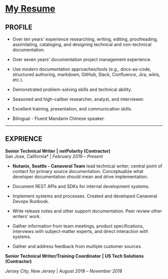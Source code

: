 # [My Resume](https://github.com/keshihua5/resume/blob/master/images/Cloud%2C%20Robert.pdf)
## PROFILE

- Over ten years' experience researching, writing, editing, proofreading, assimilating, cataloging, and designing technical and non-technical documentation.
- Over seven years’ documentation project management experience.

- Use modern documentation approaches/tools (e.g., docs-as-code, structured authoring, markdown, GitHub, Slack, Confluence, Jira, wikis, etc.).
- Demonstrated problem-solving skills and technical ability.

- Seasoned and high-caliber researcher, analyst, and interviewer.

- Excellent training, presentation, and communication skills.

- Bilingual - Fluent Mandarin Chinese speaker.

------

## EXPRIENCE


**Senior Technical Writer** **|** **netPolarity (Contractor)**    
San Jose, California* | *February 2019* *–* *Present*

- **Nutanix, Seattle - Canaveral Team** lead technical writer; central point of contact for primary source documentation. Conceptualize what developer documentation should mean and drive implementation.

- Document REST APIs and SDKs for internal development systems.

- Implement systems and processes. Created and developed Canaveral Devops Runbook.

- Write release notes and other support documentation. Peer review other writers’ work.

- Gather information from team meetings, product specifications, interviews with subject-matter experts, and direct interaction with systems.

- Gather and address feedback from multiple customer sources.

**Senior Technical Writer/Training Coordinator** **|** **US Tech Solutions (Contractor)**

*Jersey City, New Jersey* | *August 2018* *–* *November 2018*